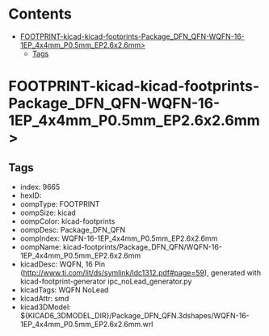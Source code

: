 



Contents
========

* [FOOTPRINT-kicad-kicad-footprints-Package_DFN_QFN-WQFN-16-1EP_4x4mm_P0.5mm_EP2.6x2.6mm>](#footprint-kicad-kicad-footprints-package_dfn_qfn-wqfn-16-1ep_4x4mm_p05mm_ep26x26mm)
	* [Tags](#tags)

# FOOTPRINT-kicad-kicad-footprints-Package_DFN_QFN-WQFN-16-1EP_4x4mm_P0.5mm_EP2.6x2.6mm>

## Tags

- index: 9665
- hexID: 
- oompType: FOOTPRINT
- oompSize: kicad
- oompColor: kicad-footprints
- oompDesc: Package_DFN_QFN
- oompIndex: WQFN-16-1EP_4x4mm_P0.5mm_EP2.6x2.6mm
- oompName: kicad-footprints/Package_DFN_QFN/WQFN-16-1EP_4x4mm_P0.5mm_EP2.6x2.6mm
- kicadDesc: WQFN, 16 Pin (http://www.ti.com/lit/ds/symlink/ldc1312.pdf#page=59), generated with kicad-footprint-generator ipc_noLead_generator.py
- kicadTags: WQFN NoLead
- kicadAttr: smd
- kicad3DModel: ${KICAD6_3DMODEL_DIR}/Package_DFN_QFN.3dshapes/WQFN-16-1EP_4x4mm_P0.5mm_EP2.6x2.6mm.wrl
